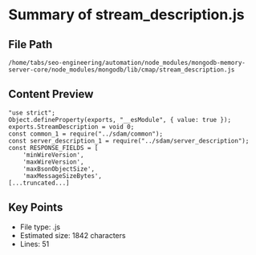 # Summary of stream_description.js
  
## File Path
`/home/tabs/seo-engineering/automation/node_modules/mongodb-memory-server-core/node_modules/mongodb/lib/cmap/stream_description.js`

## Content Preview
```
"use strict";
Object.defineProperty(exports, "__esModule", { value: true });
exports.StreamDescription = void 0;
const common_1 = require("../sdam/common");
const server_description_1 = require("../sdam/server_description");
const RESPONSE_FIELDS = [
    'minWireVersion',
    'maxWireVersion',
    'maxBsonObjectSize',
    'maxMessageSizeBytes',
[...truncated...]
```

## Key Points
- File type: .js
- Estimated size: 1842 characters
- Lines: 51
